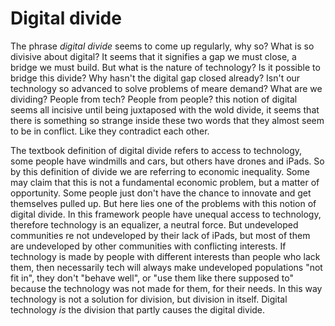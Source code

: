 # Digital divide

The phrase *digital divide* seems to come up regularly, why so? What is so divisive about digital? It seems that it signifies a gap we must close, a bridge we must build. But what is the nature of technology? Is it possible to bridge this divide? Why hasn't the digital gap closed already? Isn't our technology so advanced to solve problems of meare demand? What are we dividing? People from tech? People from people? this notion of digital seems all incisive until being juxtaposed with the wold divide, it seems that there is something so strange inside these two words that they almost seem to be in conflict. Like they contradict each other.

The textbook definition of digital divide refers to access to technology, some people have windmills and cars, but others have drones and iPads. So by this definition of divide we are referring to economic inequality. Some may claim that this is not a fundamental economic problem, but a matter of opportunity. Some people just don't have the chance to innovate and get themselves pulled up. But here lies one of the problems with this notion of digital divide. In this framework people have unequal access to technology, therefore technology is an equalizer, a neutral force. But undeveloped communities re not undeveloped by their lack of iPads, but most of them are undeveloped by other communities with conflicting interests. If technology is made by people with different interests than people who lack them, then necessarily tech will always make undeveloped populations "not fit in", they don't "behave well", or "use them like there supposed to" because the technology was not made for them, for their needs. In this way technology is not a solution for division, but division in itself. Digital technology *is* the division that partly causes the digital divide.
